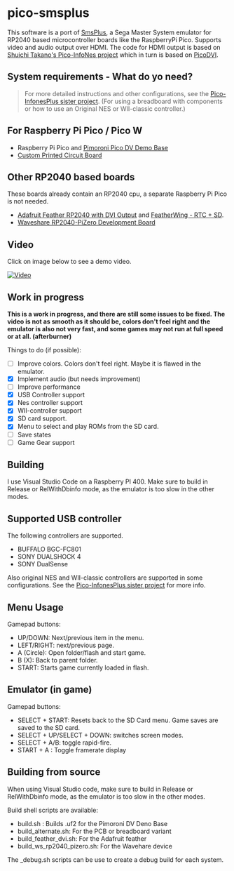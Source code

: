 # pico-smsplus

This software is a port of [SmsPlus](https://segaretro.org/SMS_Plus), a Sega Master System emulator for RP2040 based microcontroller boards like the RaspberryPi Pico. Supports video and audio output over HDMI.
The code for HDMI output is based on [Shuichi Takano's Pico-InfoNes project](https://github.com/shuichitakano/pico-infones) which in turn is based on [PicoDVI](https://github.com/Wren6991/PicoDVI).

## System requirements - What do yo need?

> For more detailed instructions and other configurations, see the [Pico-InfonesPlus sister project](https://github.com/fhoedemakers/pico-infonesPlus). (For using a breadboard with components or how to use an Original NES or WII-classic controller.)

## For Raspberry Pi Pico / Pico W

- Raspberry Pi Pico and [Pimoroni Pico DV Demo Base](https://shop.pimoroni.com/products/pimoroni-pico-dv-demo-base?variant=39494203998291)
- [Custom Printed Circuit Board](https://github.com/fhoedemakers/pico-infonesPlus/blob/main/README.md#pcb-with-raspberry-pi-pico)

## Other RP2040 based boards

These boards already contain an RP2040 cpu, a separate Raspberry Pi Pico is not needed.

- [Adafruit Feather RP2040 with DVI Output](https://www.adafruit.com/product/5710) and [FeatherWing - RTC + SD](https://www.adafruit.com/product/2922).
- [Waveshare RP2040-PiZero Development Board](https://www.waveshare.com/rp2040-pizero.htm)

## Video
Click on image below to see a demo video.

[![Video](https://img.youtube.com/vi/__E8h2Ay3g8/0.jpg)](https://www.youtube.com/watch?v=__E8h2Ay3g8)

## Work in progress

**This is a work in progress, and there are still some issues to be fixed. The video is not as smooth as it should be, colors don't feel right and the emulator is also not very fast, and some games may not run at full speed or at all. (afterburner)**

Things to do (if possible):

- [ ] Improve colors. Colors don't feel right. Maybe it is flawed in the emulator.
- [x] Implement audio (but needs improvement)
- [ ] Improve performance
- [x] USB Controller support
- [X] Nes controller support
- [X] WII-controller support
- [X] SD card support.
- [X] Menu to select and play ROMs from the SD card.
- [ ] Save states
- [ ] Game Gear support

## Building
I use Visual Studio Code on a Raspberry PI 400. Make sure to build in Release or RelWithDbinfo mode, as the emulator is too slow in the other modes.

## Supported USB controller
The following controllers are supported.

- BUFFALO BGC-FC801
- SONY DUALSHOCK 4
- SONY DualSense

Also original NES and WII-classic controllers are supported in some configurations. See the [Pico-InfonesPlus sister project](https://github.com/fhoedemakers/pico-infonesPlus) for more info.

## Menu Usage
Gamepad buttons:
- UP/DOWN: Next/previous item in the menu.
- LEFT/RIGHT: next/previous page.
- A (Circle): Open folder/flash and start game.
- B (X): Back to parent folder.
- START: Starts game currently loaded in flash.

## Emulator (in game)
Gamepad buttons:
- SELECT + START: Resets back to the SD Card menu. Game saves are saved to the SD card.
- SELECT + UP/SELECT + DOWN: switches screen modes.
- SELECT + A/B: toggle rapid-fire.
- START + A : Toggle framerate display

## Building from source

When using Visual Studio code, make sure to build in Release or RelWithDbinfo mode, as the emulator is too slow in the other modes.

Build shell scripts are available:

- build.sh : Builds .uf2 for the Pimoroni DV Deno Base
- build_alternate.sh: For the PCB or breadboard variant
- build_feather_dvi.sh: For the Adafruit feather
- build_ws_rp2040_pizero.sh: For the Wavehare device

The _debug.sh scripts can be use to create a debug build for each system.

